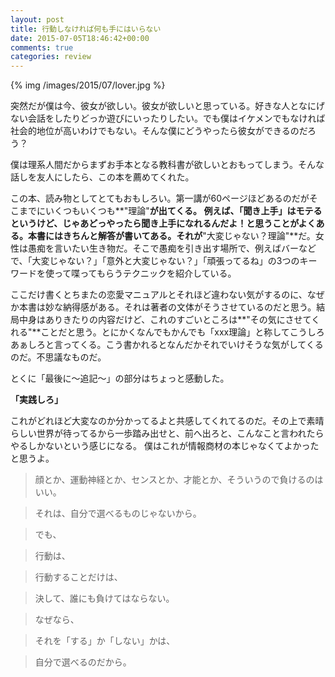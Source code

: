 ```yaml
---
layout: post
title: 行動しなければ何も手にはいらない
date: 2015-07-05T18:46:42+00:00
comments: true
categories: review
---
```


{% img /images/2015/07/lover.jpg %}

突然だが僕は今、彼女が欲しい。彼女が欲しいと思っている。好きな人となにげない会話をしたりどっか遊びにいったりしたい。でも僕はイケメンでもなければ社会的地位が高いわけでもない。そんな僕にどうやったら彼女ができるのだろう？

僕は理系人間だからまずお手本となる教科書が欲しいとおもってしまう。そんな話しを友人にしたら、この本を薦めてくれた。

この本、読み物としてとてもおもしろい。第一講が60ページほどあるのだがそこまでにいくつもいくつも**"理論"**が出てくる。
例えば、「聞き上手」はモテるというけど、じゃあどっやったら聞き上手になれるんだよ！と思うことがよくある。本書にはきちんと解答が書いてある。それが**"大変じゃない？理論"**だ。女性は愚痴を言いたい生き物だ。そこで愚痴を引き出す場所で、例えばバーなどで、「大変じゃない？」「意外と大変じゃない？」「頑張ってるね」の3つのキーワードを使って喋ってもらうテクニックを紹介している。

ここだけ書くとちまたの恋愛マニュアルとそれほど違わない気がするのに、なぜか本書は妙な納得感がある。それは著者の文体がそうさせているのだと思う。結局中身はありきたりの内容だけど、これのすごいところは**"その気にさせてくれる"**ことだと思う。とにかくなんでもかんでも「xxx理論」と称してこうしろあぁしろと言ってくる。こう書かれるとなんだかそれでいけそうな気がしてくるのだ。不思議なものだ。

とくに「最後に〜追記〜」の部分はちょっと感動した。

**「実践しろ」**

これがどれほど大変なのか分かってるよと共感してくれてるのだ。その上で素晴らしい世界が待ってるから一歩踏み出せと、前へ出ろと、こんなこと言われたらやるしかないという感じになる。
僕はこれが情報商材の本じゃなくてよかったと思うよ。

>顔とか、運動神経とか、センスとか、才能とか、そういうので負けるのはいい。

>それは、自分で選べるものじゃないから。

>でも、

>行動は、

>行動することだけは、

>決して、誰にも負けてはならない。

>なぜなら、

>それを「する」か「しない」かは、

>自分で選べるのだから。
